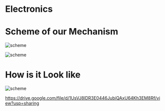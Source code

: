 # Electronics

# Scheme  of our Mechanism
![scheme](https://i.imgur.com/VezQYKx.png)

![scheme](https://i.imgur.com/a1TSy3i.png)
# How is it Look like
![scheme](https://i.imgur.com/YQaGygI.png)

https://drive.google.com/file/d/1UsVJ8lDR3E0446JubiQAxU64Kh3EM8Rf/view?usp=sharing
